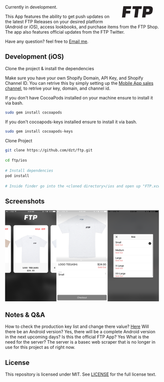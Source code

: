 <img align="right" width="20%" style="float:right;padding:20px;" src="art/logo.png">

Currently in development.

This App features the ability to get push updates on the latest FTP Releases on your desired platform (Android or iOS), access lookbooks, and purchase items from the FTP Shop. The app also features official updates from the FTP Twitter.

Have any question? feel free to <a href="mailto:thepcmrtim@gmail.com">Email me</a>.

Development (iOS)
-----------

Clone the project & install the dependencies

Make sure you have your own Shopify Domain, API Key, and Shopify Channel ID. You can retrive this by simply setting up the <a href="https://docs.shopify.com/api/sdks/mobile-buy-sdk/add-mobile-app-sales-channel">Mobile App sales channel</a>, to retrive your key, domain, and channel id.

If you don't have CocoaPods installed on your machine ensure to install it via bash.
```bash
sudo gem install cocoapods
```

If you don't cocoapods-keys installed ensure to install it via bash.
```bash
sudo gem install cocoapods-keys
```

Clone Project

```bash
git clone https://github.com/dzt/ftp.git

cd ftp/ios

# Install dependencies
pod install

# Inside finder go into the <cloned directory>/ios and open up "FTP.xcworkspace"
```

Screenshots
-----------
<img src="art/ios.png" />

Notes & Q&A
-----------
How to check the production key list and change there value? <a href="https://github.com/orta/cocoapods-keys">Here</a>
Will there be an Android version? Yes, there will be a complete Android version in the next upcoming days?
Is this the official FTP App? Yes
What is the need for the server? The server is a basec web scraper that is no longer in use for this project as of right now.


License
--------
This repository is licensed under MIT. See [LICENSE](https://github.com/dzt/ftp/blob/master/LICENSE) for the full license text.


